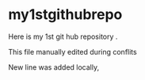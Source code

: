 # my1stgithubrepo
Here is my 1st git hub repository .

This file manually edited during conflits

New line was added locally,